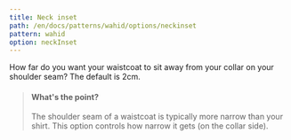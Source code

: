 ```yaml
---
title: Neck inset
path: /en/docs/patterns/wahid/options/neckinset
pattern: wahid
option: neckInset
---
```


How far do you want your waistcoat to sit away from your collar on your shoulder seam? The default is 2cm.

> #### What's the point?
> 
> The shoulder seam of a waistcoat is typically more narrow than your shirt. This option controls how narrow it gets (on the collar side).
